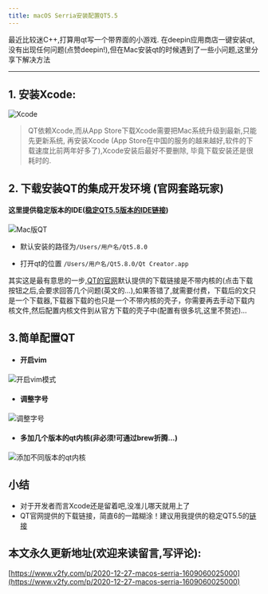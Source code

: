 ```yaml
---
title: macOS Serria安装配置QT5.5
---
```








最近比较迷C++,打算用qt写一个带界面的小游戏.
在deepin应用商店一键安装qt, 没有出现任何问题(点赞deepin!),但在Mac安装qt的时候遇到了一些小问题,这里分享下解决方法

---
## 1. 安装Xcode:
![Xcode](https://www.v2fy.com/asset/0i/jikemiji/jikemiji-md/2020-12-27-macos-serria-1609060025000.assets/1240-20201227170730104.png)

> QT依赖Xcode,而从App Store下载Xcode需要把Mac系统升级到最新,只能先更新系统, 再安装Xcode (App Store在中国的服务的越来越好,软件的下载速度比前两年好多了),Xcode安装后最好不要删除, 毕竟下载安装还是很耗时的. 

## 2. 下载安装QT的集成开发环境 (官网套路玩家)

#### 这里提供稳定版本的IDE([稳定QT5.5版本的IDE链接](http://download.qt.io/archive/qt/5.5/5.5.0/))

![Mac版QT](https://www.v2fy.com/asset/0i/jikemiji/jikemiji-md/2020-12-27-macos-serria-1609060025000.assets/1240-20201227170730098.png)

- 默认安装的路径为`/Users/用户名/Qt5.8.0`

- 打开qt的位置 `/Users/用户名/Qt5.8.0/Qt Creator.app`

其实这是最有意思的一步,[QT的官网](https://www.qt.io/download/)默认提供的下载链接是不带内核的(点击下载按钮之后,会要求回答几个问题(英文的...),如果答错了,就需要付费，下载后的文只是一个下载器,下载器下载的也只是一个不带内核的壳子，你需要再去手动下载内核文件,然后配置内核文件到从官方下载的壳子中(配置有很多坑,这里不赘述)...


## 3.简单配置QT

- #### 开启vim

![开启vim模式](https://www.v2fy.com/asset/0i/jikemiji/jikemiji-md/2020-12-27-macos-serria-1609060025000.assets/1240-20201227170730089-9060050.png)

- #### 调整字号

![调整字号](https://www.v2fy.com/asset/0i/jikemiji/jikemiji-md/2020-12-27-macos-serria-1609060025000.assets/1240-20201227170730059.png)

- #### 多加几个版本的qt内核(非必须!可通过brew折腾...)

![添加不同版本的qt内核](https://www.v2fy.com/asset/0i/jikemiji/jikemiji-md/2020-12-27-macos-serria-1609060025000.assets/1240-20201227170730089.png)

## 小结
- 对于开发者而言Xcode还是留着吧,没准儿哪天就用上了
- QT官网提供的下载链接，简直6的一踏糊涂！建议用我提供的稳定QT5.5的[链接](http://download.qt.io/archive/qt/5.5/5.5.0/)



## 本文永久更新地址(欢迎来读留言,写评论):

[https://www.v2fy.com/p/2020-12-27-macos-serria-1609060025000](https://www.v2fy.com/p/2020-12-27-macos-serria-1609060025000)
